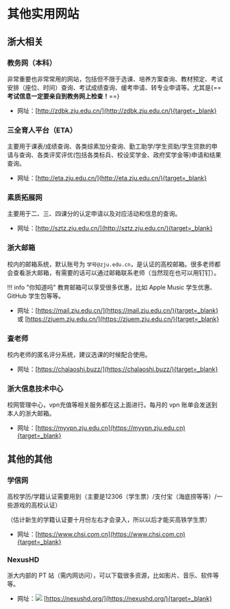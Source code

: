 # **其他实用网站**

## 浙大相关

### 教务网（本科）

非常重要也非常常用的网站，包括但不限于选课、培养方案查询、教材预定、考试安排（座位、时间）查询、考试成绩查询、缓考申请、转专业申请等。尤其是{==**考试信息一定要亲自到教务网上检查！**==}

- 网址：[http://zdbk.zju.edu.cn/](http://zdbk.zju.edu.cn/){target=_blank}

### 三全育人平台（ETA）

主要用于课表/成绩查询、各类综素加分查询、勤工助学/学生资助/学生贷款的申请与查询、各类评奖评优(包括各类标兵、校设奖学金、政府奖学金等)申请和结果查询。

- 网址：[http://eta.zju.edu.cn/](http://eta.zju.edu.cn/){target=_blank}

### 素质拓展网

主要用于二、三、四课分的认定申请以及对应活动和信息的查询。

- 网址：[http://sztz.zju.edu.cn/](http://sztz.zju.edu.cn/){target=_blank}

### 浙大邮箱

校内的邮箱系统，默认账号为 `学号@zju.edu.cn`，是认证的高校邮箱。很多老师都会查看浙大邮箱，有需要的话可以通过邮箱联系老师（当然现在也可以用钉钉）。

!!! info "你知道吗"
    教育邮箱可以享受很多优惠，比如 Apple Music 学生优惠、GitHub 学生包等等。

- 网址：[https://mail.zju.edu.cn/](https://mail.zju.edu.cn/){target=_blank} 或 [https://zjuem.zju.edu.cn/](https://zjuem.zju.edu.cn/){target=_blank}

### 査老师

校内老师的匿名评分系统，建议选课的时候配合使用。

- 网址：[https://chalaoshi.buzz/](https://chalaoshi.buzz/){target=_blank}

### 浙大信息技术中心

校网管理中心，vpn充值等相关服务都在这上面进行。每月的 vpn 账单会发送到本人的浙大邮箱。

- 网址：[https://myvpn.zju.edu.cn](https://myvpn.zju.edu.cn){target=_blank}

## 其他的其他

### 学信网

高校学历/学籍认证需要用到（主要是12306（学生票）/支付宝（海底捞等等）/一些游戏的高校认证）

（估计新生的学籍认证要十月份左右才会录入，所以以后才能买高铁学生票）

- 网址：[https://www.chsi.com.cn](https://www.chsi.com.cn){target=_blank}

### NexusHD

浙大内部的 PT 站（需内网访问），可以下载很多资源，比如影片、音乐、软件等等。

- 网址：![](../images/LOGO/favicon.ico) [https://nexushd.org/](https://nexushd.org/){target=_blank}